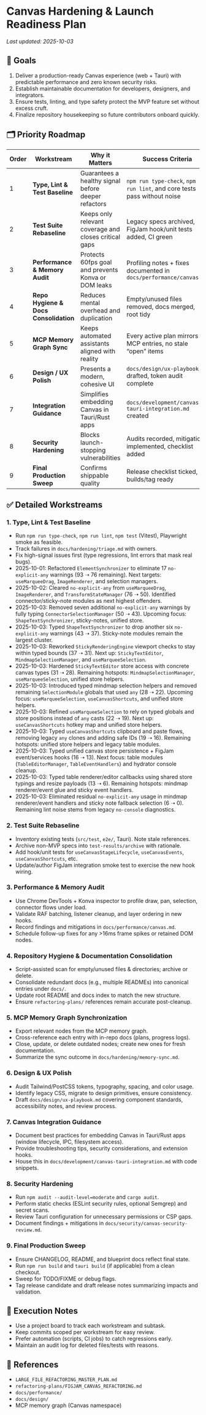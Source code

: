 # Canvas Hardening & Launch Readiness Plan

_Last updated: 2025-10-03_

## 🎯 Goals

1. Deliver a production-ready Canvas experience (web + Tauri) with predictable performance and zero known security risks.
2. Establish maintainable documentation for developers, designers, and integrators.
3. Ensure tests, linting, and type safety protect the MVP feature set without excess cruft.
4. Finalize repository housekeeping so future contributors onboard quickly.

## 🗂️ Priority Roadmap

| Order | Workstream | Why it Matters | Success Criteria |
|-------|------------|----------------|------------------|
| 1 | **Type, Lint & Test Baseline** | Guarantees a healthy signal before deeper refactors | `npm run type-check`, `npm run lint`, and core tests pass without noise |
| 2 | **Test Suite Rebaseline** | Keeps only relevant coverage and closes critical gaps | Legacy specs archived, FigJam hook/unit tests added, CI green |
| 3 | **Performance & Memory Audit** | Protects 60fps goal and prevents Konva or DOM leaks | Profiling notes + fixes documented in `docs/performance/canvas.md` |
| 4 | **Repo Hygiene & Docs Consolidation** | Reduces mental overhead and duplication | Empty/unused files removed, docs merged, root tidy |
| 5 | **MCP Memory Graph Sync** | Keeps automated assistants aligned with reality | Every active plan mirrors MCP entries, no stale “open” items |
| 6 | **Design / UX Polish** | Presents a modern, cohesive UI | `docs/design/ux-playbook.md` drafted, token audit complete |
| 7 | **Integration Guidance** | Simplifies embedding Canvas in Tauri/Rust apps | `docs/development/canvas-tauri-integration.md` created |
| 8 | **Security Hardening** | Blocks launch-stopping vulnerabilities | Audits recorded, mitigations implemented, checklist added |
| 9 | **Final Production Sweep** | Confirms shippable quality | Release checklist ticked, builds/tag ready |

## ✅ Detailed Workstreams

### 1. Type, Lint & Test Baseline
- Run `npm run type-check`, `npm run lint`, `npm test` (Vitest), Playwright smoke as feasible.
- Track failures in `docs/hardening/triage.md` with owners.
- Fix high-signal issues first (type regressions, lint errors that mask real bugs).
- 2025-10-01: Refactored `ElementSynchronizer` to eliminate 17 `no-explicit-any` warnings (93 ➝ 76 remaining). Next targets: `useMarqueeDrag`, `ImageRenderer`, and selection managers.
- 2025-10-02: Cleared `no-explicit-any` from `useMarqueeDrag`, `ImageRenderer`, and `TransformStateManager` (76 ➝ 50). Identified connector/sticky-note modules as next highest offenders.
- 2025-10-03: Removed seven additional `no-explicit-any` warnings by fully typing `ConnectorSelectionManager` (50 ➝ 43). Upcoming focus: `ShapeTextSynchronizer`, sticky-notes, unified store.
- 2025-10-03: Typed `ShapeTextSynchronizer` to drop another six `no-explicit-any` warnings (43 ➝ 37). Sticky-note modules remain the largest cluster.
- 2025-10-03: Reworked `StickyRenderingEngine` viewport checks to stay within typed bounds (37 ➝ 31). Next up: `StickyTextEditor`, `MindmapSelectionManager`, and `useMarqueeSelection`.
- 2025-10-03: Hardened `StickyTextEditor` store access with concrete canvas types (31 ➝ 28). Remaining hotspots: `MindmapSelectionManager`, `useMarqueeSelection`, unified store helpers.
- 2025-10-03: Introduced typed mindmap selection helpers and removed remaining `SelectionModule` globals that used `any` (28 ➝ 22). Upcoming focus: `useMarqueeSelection`, `useCanvasShortcuts`, and unified store helpers.
- 2025-10-03: Refined `useMarqueeSelection` to rely on typed globals and store positions instead of `any` casts (22 ➝ 19). Next up: `useCanvasShortcuts` hotkey map and unified store helpers.
- 2025-10-03: Typed `useCanvasShortcuts` clipboard and paste flows, removing legacy `any` clones and adding safe IDs (19 ➝ 16). Remaining hotspots: unified store helpers and legacy table modules.
- 2025-10-03: Typed unified canvas store persistence + FigJam event/services hooks (16 ➝ 13). Next focus: table modules (`TableEditorManager`, `TableEventHandlers`) and hydrator console cleanup.
- 2025-10-03: Typed table renderer/editor callbacks using shared store typings and resize payloads (13 ➝ 6). Remaining hotspots: mindmap renderer/event glue and sticky event handlers.
- 2025-10-03: Eliminated residual `no-explicit-any` usage in mindmap renderer/event handlers and sticky note fallback selection (6 ➝ 0). Remaining lint noise stems from legacy `no-console` diagnostics.

### 2. Test Suite Rebaseline
- Inventory existing tests (`src/test`, `e2e/`, Tauri). Note stale references.
- Archive non-MVP specs into `test-results/archive` with rationale.
- Add hook/unit tests for `useCanvasStageLifecycle`, `useCanvasEvents`, `useCanvasShortcuts`, etc.
- Update/author FigJam integration smoke test to exercise the new hook wiring.

### 3. Performance & Memory Audit
- Use Chrome DevTools + Konva inspector to profile draw, pan, selection, connector flows under load.
- Validate RAF batching, listener cleanup, and layer ordering in new hooks.
- Record findings and mitigations in `docs/performance/canvas.md`.
- Schedule follow-up fixes for any >16ms frame spikes or retained DOM nodes.

### 4. Repository Hygiene & Documentation Consolidation
- Script-assisted scan for empty/unused files & directories; archive or delete.
- Consolidate redundant docs (e.g., multiple READMEs) into canonical entries under `docs/`.
- Update root README and docs index to match the new structure.
- Ensure `refactoring-plans/` references remain accurate post-cleanup.

### 5. MCP Memory Graph Synchronization
- Export relevant nodes from the MCP memory graph.
- Cross-reference each entry with in-repo docs (plans, progress logs).
- Close, update, or delete outdated nodes; create new ones for fresh documentation.
- Summarize the sync outcome in `docs/hardening/memory-sync.md`.

### 6. Design & UX Polish
- Audit Tailwind/PostCSS tokens, typography, spacing, and color usage.
- Identify legacy CSS, migrate to design primitives, ensure consistency.
- Draft `docs/design/ux-playbook.md` covering component standards, accessibility notes, and review process.

### 7. Canvas Integration Guidance
- Document best practices for embedding Canvas in Tauri/Rust apps (window lifecycle, IPC, filesystem access).
- Provide troubleshooting tips, security considerations, and extension hooks.
- House this in `docs/development/canvas-tauri-integration.md` with code snippets.

### 8. Security Hardening
- Run `npm audit --audit-level=moderate` and `cargo audit`.
- Perform static checks (ESLint security rules, optional Semgrep) and secret scans.
- Review Tauri configuration for unnecessary permissions or CSP gaps.
- Document findings + mitigations in `docs/security/canvas-security-review.md`.

### 9. Final Production Sweep
- Ensure CHANGELOG, README, and blueprint docs reflect final state.
- Run `npm run build` and `tauri build` (if applicable) from a clean checkout.
- Sweep for TODO/FIXME or debug flags.
- Tag release candidate and draft release notes summarizing impacts and validation.

## 🧭 Execution Notes
- Use a project board to track each workstream and subtask.
- Keep commits scoped per workstream for easy review.
- Prefer automation (scripts, CI jobs) to catch regressions early.
- Maintain an audit log for deleted files/tests with reasons.

## 📎 References
- `LARGE_FILE_REFACTORING_MASTER_PLAN.md`
- `refactoring-plans/FIGJAM_CANVAS_REFACTORING.md`
- `docs/performance/`
- `docs/design/`
- MCP memory graph (Canvas namespace)
